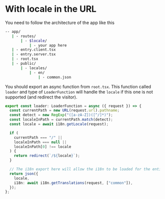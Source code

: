 # With locale in the URL

You need to follow the architecture of the app like this

```sh
-- app/
   | - routes/
       | - $locale/
           | - your app here
   | - entry.client.tsx
   | - entry.server.tsx
   | - root.tsx
   | - public/
       | - locales/
           | - en/
               | - common.json
```

You should export an async function from `root.tsx`. This function called `loader` and type of `LoaderFunction` will handle the `locale` if this one is not supported (and redirect the visitor).

```ts
export const loader: LoaderFunction = async ({ request }) => {
  const currentPath = new URL(request.url).pathname;
  const detect = new RegExp("([a-zA-Z])([^/]*)");
  const localeInPath = currentPath.match(detect);
  const locale = await i18n.getLocale(request);

  if (
    currentPath === "/" ||
    localeInPath === null ||
    localeInPath[0] !== locale
  ) {
    return redirect(`/${locale}`);
  }

  // The i18n export here will allow the i18n to be loaded for the entire app and you don't need to add it on each route
  return json({
    locale,
    i18n: await i18n.getTranslations(request, ["common"]),
  });
};
```
